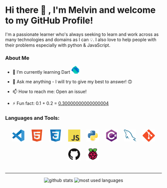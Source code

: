 # Hi there 👋 , I'm Melvin and welcome to my GitHub Profile!


I'm a passionate learner who's always seeking to learn and work across as many technologies and domains as I can 💡. I also love to help people with their problems especially with python & JavaScript.



### About Me
<!-- - 🔭 I’m currently working on ... -->

- 🌱 I’m currently learning Dart <img height="25px" src="https://raw.githubusercontent.com/devicons/devicon/master/icons/dart/dart-original.svg" alt="dart">

- 💬 Ask me anything - I will try to give my best to answer! 🙃

- 📫 How to reach me: Open an issue!

<!-- - 😄 Pronouns: ... -->

- ⚡ Fun fact:  0.1 + 0.2 = [0.30000000000000004](https://0.30000000000000004.com/)


### Languages and Tools:
<div style="display:flex;flex-wrap:wrap;justify-content:center;align-items:center;">
<img style="margin:10px" height="40" align="left" src="https://raw.githubusercontent.com/devicons/devicon/master/icons/vscode/vscode-original.svg" alt="vscode">
<img style="margin:10px" height="40" align="left" src="https://raw.githubusercontent.com/devicons/devicon/master/icons/html5/html5-original.svg" alt="html5">
<img style="margin:10px" height="40" align="left" src="https://raw.githubusercontent.com/devicons/devicon/master/icons/css3/css3-original.svg" alt="css3">
<img style="margin:10px" height="40" align="left" src="https://raw.githubusercontent.com/devicons/devicon/master/icons/javascript/javascript-original.svg" alt="javascript">
<img style="margin:10px" height="40" align="left" src="https://raw.githubusercontent.com/devicons/devicon/master/icons/python/python-original.svg" alt="python">
<img style="margin:10px" height="40" align="left" src="https://raw.githubusercontent.com/devicons/devicon/master/icons/csharp/csharp-original.svg" alt="csharp">
<img style="margin:10px" height="40" align="left" src="https://raw.githubusercontent.com/devicons/devicon/master/icons/mysql/mysql-original.svg" alt="mysql">
<img style="margin:10px" height="40" align="left" src="https://raw.githubusercontent.com/devicons/devicon/master/icons/git/git-original.svg" alt="git">
<img style="margin:10px" height="40" align="left" src="https://raw.githubusercontent.com/devicons/devicon/master/icons/github/github-original.svg" alt="github">
<!-- <img style="margin:10px" height="40" align="left" src="https://raw.githubusercontent.com/devicons/devicon/master/icons/gitlab/gitlab-original.svg" alt="gitlab"> -->
<img style="margin:10px" height="40" align="left" src="https://raw.githubusercontent.com/devicons/devicon/master/icons/raspberrypi/raspberrypi-original.svg" alt="raspberry pi">
</div>

<br>

---

<!-- source for GitHub status: https://github.com/anuraghazra/github-readme-stats -->

<div align="center">
  <img alt="github stats" src="https://github-readme-stats.vercel.app/api?username=moofywoofy&show_icons=true&count_private=true&hide_border=true&include_all_commits=true&hide_title=true&title_color=003697&text_color=000000&icon_color=8F00FF&bg_color=45,5da7e7,5de797,5de797,5de7e7&border_radius=15" />
  <img alt="most used languages" src="https://github-readme-stats.vercel.app/api/top-langs?username=moofywoofy&show_icons=true&hide_border=true&layout=compact&langs_count=6&title_color=8d5d05&text_color=000000&bg_color=45,5da7e7,5de797,5de797,5de7e7&border_radius=15&hide=scss" />
</div>




<!-- End  -->

[website]: https://example.com
[twitter]: https://twitter.com/
[youtube]: https://youtube.com/
[instagram]: https://instagram.com/
[linkedin]: https://linkedin.com/in/melvin-sekhon-620b53225/

<!-- <img src="https://raw.githubusercontent.com/github/explore/6c6508f34230f0ac0d49e847a326429eefbfc030/topics/lang/lang.png" height="40" alt="lang"/> -->

<!-- <img alt="lang" height="40" src="https://raw.githubusercontent.com/github/explore/80688e429a7d4ef2fca1e82350fe8e3517d3494d/topics/lang/lang.png" /> -->

<!-- https://michaelcurrin.github.io/dev-cheatsheets/cheatsheets/version-control/github/topics.html -->
